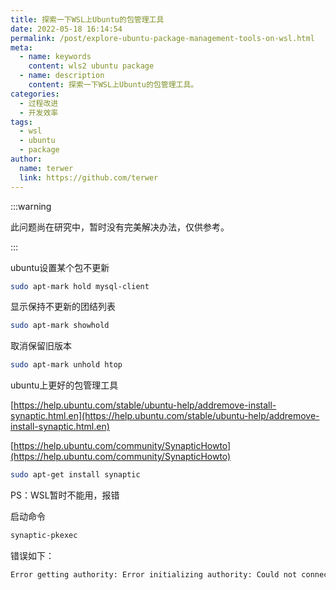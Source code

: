 ```yaml
---
title: 探索一下WSL上Ubuntu的包管理工具
date: 2022-05-18 16:14:54
permalink: /post/explore-ubuntu-package-management-tools-on-wsl.html
meta:
  - name: keywords
    content: wls2 ubuntu package
  - name: description
    content: 探索一下WSL上Ubuntu的包管理工具。
categories:
  - 过程改进
  - 开发效率
tags:
  - wsl
  - ubuntu
  - package
author: 
  name: terwer
  link: https://github.com/terwer
---
```


:::warning

此问题尚在研究中，暂时没有完美解决办法，仅供参考。

:::

ubuntu设置某个包不更新

```bash
sudo apt-mark hold mysql-client
```

显示保持不更新的团结列表

```bash
sudo apt-mark showhold
```

取消保留旧版本

```bash
sudo apt-mark unhold htop
```

ubuntu上更好的包管理工具

[https://help.ubuntu.com/stable/ubuntu-help/addremove-install-synaptic.html.en](https://help.ubuntu.com/stable/ubuntu-help/addremove-install-synaptic.html.en)

[https://help.ubuntu.com/community/SynapticHowto](https://help.ubuntu.com/community/SynapticHowto)

```bash
sudo apt-get install synaptic
```

PS：WSL暂时不能用，报错

启动命令

```bash
synaptic-pkexec
```

错误如下：

```bash
Error getting authority: Error initializing authority: Could not connect: No such file or directory
```

